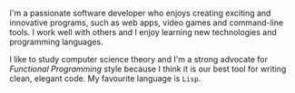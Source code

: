 I'm a passionate software developer who enjoys creating exciting and innovative
programs, such as web apps, video games and command-line tools. I work well with
others and I enjoy learning new technologies and programming languages.

I like to study computer science theory and I'm a strong advocate for
*Functional Programming* style because I think it is our best tool for writing
clean, elegant code. My favourite language is `Lisp`.
